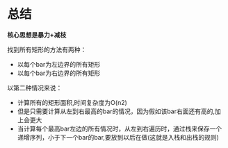 
总结
=========

**核心思想是暴力+减枝**

找到所有矩形的方法有两种：
- 以每个bar为左边界的所有矩形
- 以每个bar为右边界的所有矩形

以第二种情况来说：
- 计算所有的矩形面积,时间复杂度为O(n2)
- 但是只需要计算从左到右最高的bar的情况，因为假如该bar右面还有高的,加上会更大
- 当计算每个最高bar左边的所有情况时，从左到右遍历时，通过栈来保存一个递增序列，小于下一个bar的bar,要放到以后在做(这就是入栈和出栈的规则) 
